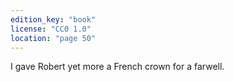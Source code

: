 ```yaml
---
edition_key: "book"
license: "CC0 1.0"
location: "page 50"
---
```

I gave Robert yet more a French crown for a farwell.
